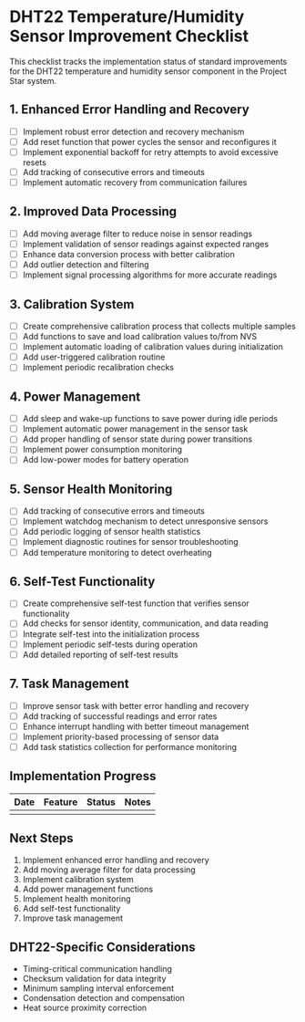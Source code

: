 # DHT22 Temperature/Humidity Sensor Improvement Checklist

This checklist tracks the implementation status of standard improvements for the DHT22 temperature and humidity sensor component in the Project Star system.

## 1. Enhanced Error Handling and Recovery

- [ ] Implement robust error detection and recovery mechanism
- [ ] Add reset function that power cycles the sensor and reconfigures it
- [ ] Implement exponential backoff for retry attempts to avoid excessive resets
- [ ] Add tracking of consecutive errors and timeouts
- [ ] Implement automatic recovery from communication failures

## 2. Improved Data Processing

- [ ] Add moving average filter to reduce noise in sensor readings
- [ ] Implement validation of sensor readings against expected ranges
- [ ] Enhance data conversion process with better calibration
- [ ] Add outlier detection and filtering
- [ ] Implement signal processing algorithms for more accurate readings

## 3. Calibration System

- [ ] Create comprehensive calibration process that collects multiple samples
- [ ] Add functions to save and load calibration values to/from NVS
- [ ] Implement automatic loading of calibration values during initialization
- [ ] Add user-triggered calibration routine
- [ ] Implement periodic recalibration checks

## 4. Power Management

- [ ] Add sleep and wake-up functions to save power during idle periods
- [ ] Implement automatic power management in the sensor task
- [ ] Add proper handling of sensor state during power transitions
- [ ] Implement power consumption monitoring
- [ ] Add low-power modes for battery operation

## 5. Sensor Health Monitoring

- [ ] Add tracking of consecutive errors and timeouts
- [ ] Implement watchdog mechanism to detect unresponsive sensors
- [ ] Add periodic logging of sensor health statistics
- [ ] Implement diagnostic routines for sensor troubleshooting
- [ ] Add temperature monitoring to detect overheating

## 6. Self-Test Functionality

- [ ] Create comprehensive self-test function that verifies sensor functionality
- [ ] Add checks for sensor identity, communication, and data reading
- [ ] Integrate self-test into the initialization process
- [ ] Implement periodic self-tests during operation
- [ ] Add detailed reporting of self-test results

## 7. Task Management

- [ ] Improve sensor task with better error handling and recovery
- [ ] Add tracking of successful readings and error rates
- [ ] Enhance interrupt handling with better timeout management
- [ ] Implement priority-based processing of sensor data
- [ ] Add task statistics collection for performance monitoring

## Implementation Progress

| Date | Feature | Status | Notes |
|------|---------|--------|-------|
|      |         |        |       |

## Next Steps

1. Implement enhanced error handling and recovery
2. Add moving average filter for data processing
3. Implement calibration system
4. Add power management functions
5. Implement health monitoring
6. Add self-test functionality
7. Improve task management

## DHT22-Specific Considerations

- Timing-critical communication handling
- Checksum validation for data integrity
- Minimum sampling interval enforcement
- Condensation detection and compensation
- Heat source proximity correction 